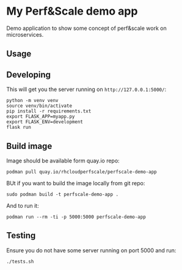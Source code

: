 My Perf&Scale demo app
======================

Demo application to show some concept of perf&scale work on microservices.

Usage
-----


Developing
----------

This will get you the server running on `http://127.0.0.1:5000/`:

    python -m venv venv
    source venv/bin/activate
    pip install -r requirements.txt
    export FLASK_APP=myapp.py
    export FLASK_ENV=development
    flask run


Build image
-----------

Image should be available form quay.io repo:

    podman pull quay.io/rhcloudperfscale/perfscale-demo-app

BUt if you want to build the image locally from git repo:

    sudo podman build -t perfscale-demo-app .

And to run it:

    podman run --rm -ti -p 5000:5000 perfscale-demo-app


Testing
-------

Ensure you do not have some server running on port 5000 and run:

    ./tests.sh
